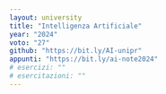 ```yaml
---
layout: university
title: "Intelligenza Artificiale"
year: "2024"
voto: "27"
github: "https://bit.ly/AI-unipr"
appunti: "https://bit.ly/ai-note2024"
# esercizi: ""
# esercitazioni: ""
---
```


